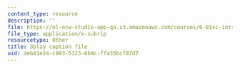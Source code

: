 ```yaml
---
content_type: resource
description: ''
file: https://ol-ocw-studio-app-qa.s3.amazonaws.com/courses/6-01sc-introduction-to-electrical-engineering-and-computer-science-i-spring-2011/deb41e24c99351238b4cffa35bcf87d7_dAZ-i9MsbRM.vtt
file_type: application/x-subrip
resourcetype: Other
title: 3play caption file
uid: deb41e24-c993-5123-8b4c-ffa35bcf87d7
---
```

